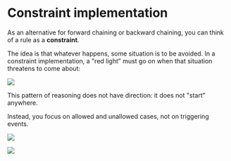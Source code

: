 # Constraint implementation

As an alternative for forward chaining or backward chaining, you can think of a rule as a **constraint**.

The idea is that whatever happens, some situation is to be avoided. In a constraint implementation, a "red light” must go on when that situation threatens to come about:

![](/api/Authoring/Reasoning/assets/19fb281f-fe55-4375-b30f-1f06fc6e955c.png)

This pattern of reasoning does not have direction: it does not "start” anywhere.

Instead, you focus on allowed and unallowed cases, not on triggering events.

![](/api/Authoring/Reasoning/assets/85e1657f-8f65-462c-954a-fd511dad1c73.png)

![](/api/Authoring/Reasoning/assets/e1b428c4-ca2b-4862-868c-71b1f80a28c2.png)

 